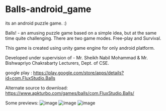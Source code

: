 # Balls-android_game
its an android puzzle game. :)

Balls! - an amusing puzzle game based on a simple idea, but at the same time quite challenging. 
There are two game modes. Free-play and Survival.

This game is created using unity game engine for only android platform.

Developed under supervision of - 
Mr. Sheikh Nabil Mohammad & 
Mr. Bishwapriyo Chakrabarty Lecturers, Dept. of CSE.

google play : https://play.google.com/store/apps/details?id=com.FluxStudio.Balls

Alternate source to download: https://www.apkturbo.com/games/balls/com.FluxStudio.Balls/

Some previews:
![image](https://user-images.githubusercontent.com/25881375/178723861-2b18b1c3-62ec-4a68-97b0-127bce27ecc5.png)
![image](https://user-images.githubusercontent.com/25881375/178723922-4b08a028-03ef-43aa-8a39-0697dd89fb6c.png)
![image](https://user-images.githubusercontent.com/25881375/178723945-b3a7db67-0979-489c-a255-9a979ac77691.png)

